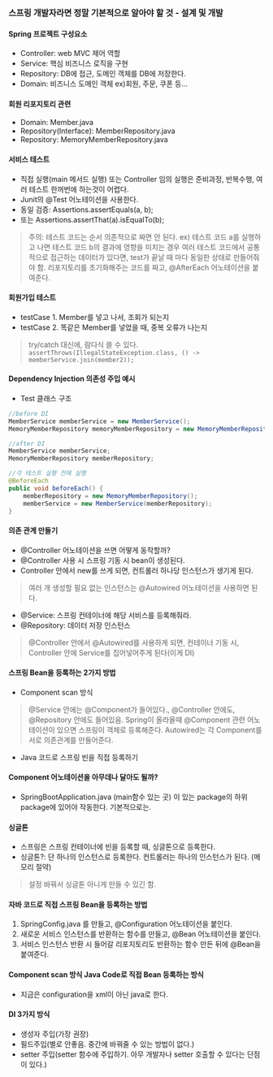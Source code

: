 ### 스프링 개발자라면 정말 기본적으로 알아야 할 것 - 설계 및 개발
#### Spring 프로젝트 구성요소
- Controller: web MVC 제어 역할
- Service: 핵심 비즈니스 로직을 구현
- Repository: DB에 접근, 도메인 객체를 DB에 저장한다.
- Domain: 비즈니스 도메인 객체 ex)회원, 주문, 쿠폰 등...

#### 회원 리포지토리 관련
- Domain: Member.java
- Repository(Interface): MemberRepository.java
- Repository: MemoryMemberRepository.java

#### 서비스 테스트
- 직접 실행(main 메서드 실행) 또는 Controller 임의 실행은 준비과정, 반복수행, 여러 테스트 한꺼번에 하는것이 어렵다.
- Junit의 @Test 어노테이션을 사용한다.
- 동일 검증: Assertions.assertEquals(a, b);
- 또는 Assertions.assertThat(a).isEqualTo(b);
> 주의: 테스트 코드는 순서 의존적으로 짜면 안 된다. ex) 테스트 코드 a를 실행하고 나면 테스트 코드 b의 결과에 영향을 미치는 경우
> 여러 테스트 코드에서 공통적으로 접근하는 데이터가 있다면, test가 끝날 때 마다 동일한 상태로 만들어줘야 함.
> 리포지토리를 초기화해주는 코드를 짜고, @AfterEach 어노테이션을 붙여준다.

#### 회원가입 테스트
- testCase 1. Member를 넣고 나서, 조회가 되는지
- testCase 2. 똑같은 Member를 넣었을 때, 중복 오류가 나는지
> try/catch 대신에, 람다식 쓸 수 있다.
> ```assertThrows(IllegalStateException.class, () -> memberService.join(member2));```

#### Dependency Injection 의존성 주입 예시
- Test 클래스 구조
```java
//before DI
MemberService memberService = new MemberService();
MemoryMemberRepository memoryMemberRepository = new MemoryMemberRepository();
```

```java
//after DI
MemberService memberService;
MemoryMemberRepository memberRepository;

//각 테스트 실행 전에 실행
@BeforeEach
public void beforeEach() {
	memberRepository = new MemoryMemberRepository();
	memberService = new MemberService(memberRepository);
}
```

#### 의존 관계 만들기
- @Controller 어노테이션을 쓰면 어떻게 동작할까?
- @Controller 사용 시 스프링 기동 시 bean이 생성된다.
- Controller 안에서 new를 쓰게 되면, 컨트롤러 하나당 인스턴스가 생기게 된다.
> 여러 개 생성할 필요 없는 인스턴스는 @Autowired 어노테이션을 사용하면 된다.
- @Service: 스프링 컨테이너에 해당 서비스를 등록해줘라.
- @Repository: 데이터 저장 인스턴스
> @Controller 안에서 @Autowired를 사용하게 되면, 컨테이너 기동 시, Controller 안에 Service를 집어넣어주게 된다(이게 DI)

#### 스프링 Bean을 등록하는 2가지 방법
- Component scan 방식
> @Service 안에는 @Component가 들어있다., @Controller 안에도, @Repository 안에도 들어있음.
> Spring이 올라올때 @Component 관련 어노테이션이 있으면 스프링이 객체로 등록해준다.
> Autowired는 각 Component를 서로 의존관계를 만들어준다.
- Java 코드로 스프링 빈을 직접 등록하기

#### Component 어노테이션을 아무데나 달아도 될까?
- SpringBootApplication.java (main함수 있는 곳) 이 있는 package의 하위 package에 있어야 작동한다. 기본적으로는.

#### 싱글톤
- 스프링은 스프링 컨테이너에 빈을 등록할 때, 싱글톤으로 등록한다.
- 싱글톤?: 단 하나의 인스턴스로 등록한다. 컨트롤러는 하나의 인스턴스가 된다. (메모리 절약)
> 설정 바꿔서 싱글톤 아니게 만들 수 있긴 함.

#### 자바 코드로 직접 스프링 Bean을 등록하는 방법
1. SpringConfig.java 를 만들고, @Configuration 어노테이션을 붙인다.
2. 새로운 서비스 인스턴스를 반환하는 함수를 만들고, @Bean 어노테이션을 붙인다.
3. 서비스 인스턴스 반환 시 들어갈 리포지토리도 반환하는 함수 만든 뒤에 @Bean을 붙여준다.

#### Component scan 방식 Java Code로 직접 Bean 등록하는 방식
- 지금은 configuration을 xml이 아닌 java로 한다.

#### DI 3가지 방식
- 생성자 주입(가장 권장)
- 필드주입(별로 안좋음. 중간에 바꿔줄 수 있는 방법이 없다.)
- setter 주입(setter 함수에 주입하기. 아무 개발자나 setter 호출할 수 있다는 단점이 있다.)






